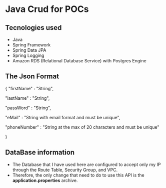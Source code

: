 # Java Crud for POCs

## Tecnologies used
- Java
- Spring Framework
- Spring Data JPA
- Spring Logging
- Amazon RDS (Relational Database Service) with Postgres Engine


## The Json Format

{
"firstName" : "String",

"lastName" : "String",

"passWord" : "String",

"eMail" : "String with email format and must be unique",

"phoneNumber" : "String at the max of 20 characters and must be unique"

}

## DataBase information
- The Database that I have used here are configured to accept only my IP through the Route Table, Security Group, and VPC.
- Therefore, the only change that need to do to use this API is the **application.properties** archive.